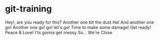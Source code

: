 # git-training
Hey!, are you ready for this?
Another one bit the dust
Ha!
And another one go!
Another one go!
go!
let's go!
Time to make some damage!
Get ready!
Peace & Love!
I'ts gonna get messy
So...
We're Close
